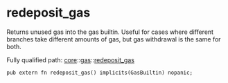 # redeposit_gas

Returns unused gas into the gas builtin.
Useful for cases where different branches take different amounts of gas, but gas withdrawal is
the same for both.

Fully qualified path: [core](./core.md)::[gas](./core-gas.md)::[redeposit_gas](./core-gas-redeposit_gas.md)

<pre><code class="language-cairo">pub extern fn redeposit_gas() implicits(GasBuiltin) nopanic;</code></pre>

